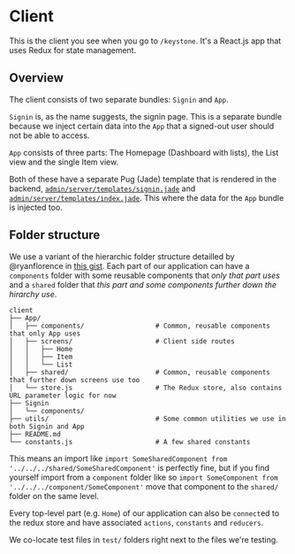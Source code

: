 # Client

This is the client you see when you go to `/keystone`. It's a React.js app that uses Redux for state management.

## Overview

The client consists of two separate bundles: `Signin` and `App`.

`Signin` is, as the name suggests, the signin page. This is a separate bundle because we inject certain data into the `App` that a signed-out user should not be able to access.

`App` consists of three parts: The Homepage (Dashboard with lists), the List view and the single Item view.

Both of these have a separate Pug (Jade) template that is rendered in the backend, [`admin/server/templates/signin.jade`](../server/templates/signin.jade) and [`admin/server/templates/index.jade`](../server/templates/index.jade). This where the data for the `App` bundle is injected too.

## Folder structure

We use a variant of the hierarchic folder structure detailled by @ryanflorence in [this gist](https://gist.github.com/ryanflorence/daafb1e3cb8ad740b346). Each part of our application can have a `components` folder with some reusable components that _only that part uses_ and a `shared` folder that _this part and some components further down the hirarchy use_.

```
client
├── App/
│   ├── components/                  # Common, reusable components that only App uses
│   ├── screens/                     # Client side routes
│   │   ├── Home
│   │   ├── Item
│   │   └── List
│   ├── shared/                      # Common, reusable components that further down screens use too
│   └── store.js                     # The Redux store, also contains URL parameter logic for now
├── Signin
│   └── components/
├── utils/                           # Some common utilities we use in both Signin and App
├── README.md
└── constants.js                     # A few shared constants
```

This means an import like `import SomeSharedComponent from '../../../shared/SomeSharedComponent'` is perfectly fine, but if you find yourself import from a `component` folder like so `import SomeComponent from '../../../component/SomeComponent'` move that component to the `shared/` folder on the same level.

Every top-level part (e.g. `Home`) of our application can also be `connect`ed to the redux store and have associated `actions`, `constants` and `reducers`.

We co-locate test files in `test/` folders right next to the files we're testing.
